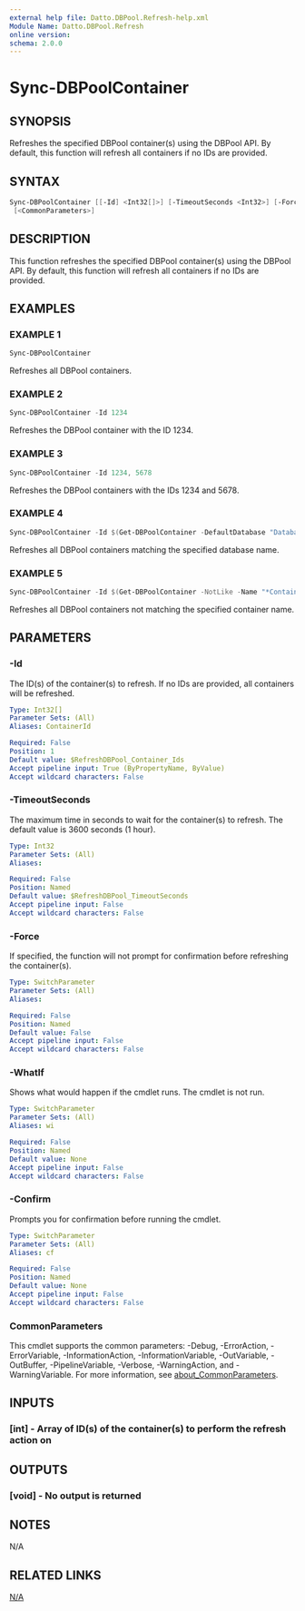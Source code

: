```yaml
---
external help file: Datto.DBPool.Refresh-help.xml
Module Name: Datto.DBPool.Refresh
online version:
schema: 2.0.0
---
```


# Sync-DBPoolContainer

## SYNOPSIS

Refreshes the specified DBPool container(s) using the DBPool API.
By default, this function will refresh all containers if no IDs are provided.

## SYNTAX

```PowerShell
Sync-DBPoolContainer [[-Id] <Int32[]>] [-TimeoutSeconds <Int32>] [-Force] [-WhatIf] [-Confirm]
 [<CommonParameters>]
```

## DESCRIPTION

This function refreshes the specified DBPool container(s) using the DBPool API.
By default, this function will refresh all containers if no IDs are provided.

## EXAMPLES

### EXAMPLE 1

```PowerShell
Sync-DBPoolContainer
```

Refreshes all DBPool containers.

### EXAMPLE 2

```PowerShell
Sync-DBPoolContainer -Id 1234
```

Refreshes the DBPool container with the ID 1234.

### EXAMPLE 3

```PowerShell
Sync-DBPoolContainer -Id 1234, 5678
```

Refreshes the DBPool containers with the IDs 1234 and 5678.

### EXAMPLE 4

```PowerShell
Sync-DBPoolContainer -Id $(Get-DBPoolContainer -DefaultDatabase "Database_Name").Id
```

Refreshes all DBPool containers matching the specified database name.

### EXAMPLE 5

```PowerShell
Sync-DBPoolContainer -Id $(Get-DBPoolContainer -NotLike -Name "*Container_Name*").Id -Force
```

Refreshes all DBPool containers not matching the specified container name.

## PARAMETERS

### -Id

The ID(s) of the container(s) to refresh.
If no IDs are provided, all containers will be refreshed.

```yaml
Type: Int32[]
Parameter Sets: (All)
Aliases: ContainerId

Required: False
Position: 1
Default value: $RefreshDBPool_Container_Ids
Accept pipeline input: True (ByPropertyName, ByValue)
Accept wildcard characters: False
```

### -TimeoutSeconds

The maximum time in seconds to wait for the container(s) to refresh.
The default value is 3600 seconds (1 hour).

```yaml
Type: Int32
Parameter Sets: (All)
Aliases:

Required: False
Position: Named
Default value: $RefreshDBPool_TimeoutSeconds
Accept pipeline input: False
Accept wildcard characters: False
```

### -Force

If specified, the function will not prompt for confirmation before refreshing the container(s).

```yaml
Type: SwitchParameter
Parameter Sets: (All)
Aliases:

Required: False
Position: Named
Default value: False
Accept pipeline input: False
Accept wildcard characters: False
```

### -WhatIf

Shows what would happen if the cmdlet runs.
The cmdlet is not run.

```yaml
Type: SwitchParameter
Parameter Sets: (All)
Aliases: wi

Required: False
Position: Named
Default value: None
Accept pipeline input: False
Accept wildcard characters: False
```

### -Confirm

Prompts you for confirmation before running the cmdlet.

```yaml
Type: SwitchParameter
Parameter Sets: (All)
Aliases: cf

Required: False
Position: Named
Default value: None
Accept pipeline input: False
Accept wildcard characters: False
```

### CommonParameters

This cmdlet supports the common parameters: -Debug, -ErrorAction, -ErrorVariable, -InformationAction, -InformationVariable, -OutVariable, -OutBuffer, -PipelineVariable, -Verbose, -WarningAction, and -WarningVariable. For more information, see [about_CommonParameters](http://go.microsoft.com/fwlink/?LinkID=113216).

## INPUTS

### [int] - Array of ID(s) of the container(s) to perform the refresh action on

## OUTPUTS

### [void] - No output is returned

## NOTES

N/A

## RELATED LINKS

[N/A]()
